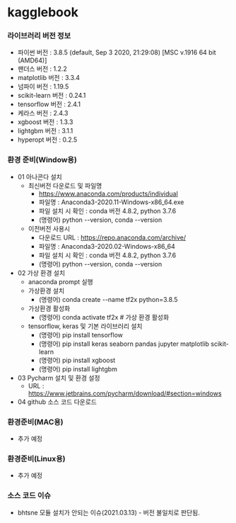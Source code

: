 # kagglebook
 
### 라이브러리 버전 정보
 - 파이썬 버전 :  3.8.5 (default, Sep  3 2020, 21:29:08) [MSC v.1916 64 bit (AMD64)]
 - 팬더스 버전 :  1.2.2
 - matplotlib 버전 :  3.3.4
 - 넘파이 버전 :  1.19.5
 - scikit-learn 버전 :  0.24.1
 - tensorflow 버전 :  2.4.1
 - 케라스 버전 :  2.4.3
 - xgboost 버전 :  1.3.3
 - lightgbm 버전 :  3.1.1
 - hyperopt 버전 :  0.2.5

### 환경 준비(Window용)
 - 01 아나콘다 설치 
   - 최신버전 다운로드 및 파일명
     - https://www.anaconda.com/products/individual
     - 파일명 : Anaconda3-2020.11-Windows-x86_64.exe
     - 파일 설치 시 확인 : conda 버전 4.8.2, python 3.7.6
     - (명령어) python --version, conda --version
   - 이전버전 사용시
     - 다운로드 URL : https://repo.anaconda.com/archive/
     - 파일명 : Anaconda3-2020.02-Windows-x86_64
     - 파일 설치 시 확인 : conda 버전 4.8.2, python 3.7.6
     - (명령어) python --version, conda --version
 - 02 가상 환경 설치
   - anaconda prompt 실행
   - 가상환경 설치
     - (명령어) conda create  --name  tf2x python=3.8.5
   - 가상환경 활성화
     - (명령어) conda activate tf2x   # 가상 환경 활성화
   - tensorflow, keras 및 기본 라이브러리 설치
     - (명령어) pip  install  tensorflow
     - (명령어) pip install keras seaborn pandas jupyter matplotlib scikit-learn
     - (명령어) pip install xgboost
     - (명령어) pip install lightgbm
 - 03 Pycharm 설치 및 환경 설정
   - URL : https://www.jetbrains.com/pycharm/download/#section=windows
 - 04 github 소스 코드 다운로드


### 환경준비(MAC용)
 - 추가 예정


### 환경준비(Linux용)
 - 추가 예정


### 소스 코드 이슈
 - bhtsne 모듈 설치가 안되는 이슈(2021.03.13) - 버전 불일치로 판단됨.
